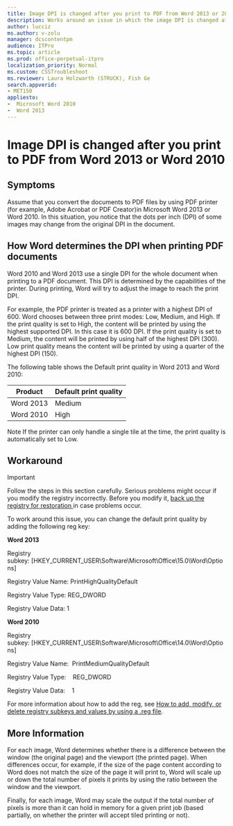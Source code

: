 ```yaml
---
title: Image DPI is changed after you print to PDF from Word 2013 or 2010
description: Works around an issue in which the image DPI is changed after you convert the documents to PDF files by using PDF printer.
author: lucciz
ms.author: v-zolu
manager: dcscontentpm
audience: ITPro 
ms.topic: article 
ms.prod: office-perpetual-itpro
localization_priority: Normal
ms.custom: CSSTroubleshoot
ms.reviewer: Laura Holzwarth (STRUCK), Fish Ge
search.appverid: 
- MET150
appliesto:
-  Microsoft Word 2010
-  Word 2013
---
```


# Image DPI is changed after you print to PDF from Word 2013 or Word 2010

##  Symptoms

Assume that you convert the documents to PDF files by using PDF printer (for example, Adobe Acrobat or PDF Creator)in Microsoft Word 2013 or Word 2010. In this situation, you notice that the dots per inch (DPI) of some images may change from the original DPI in the document.

## How Word determines the DPI when printing PDF documents 

Word 2010 and Word 2013 use a single DPI for the whole document when printing to a PDF document. This DPI is determined by the capabilities of the printer. During printing, Word will try to adjust the image to reach the print DPI. 

For example, the PDF printer is treated as a printer with a highest DPI of 600. Word chooses between three print modes: Low, Medium, and High. If the print quality is set to High, the content will be printed by using the highest supported DPI. In this case it is 600 DPI. If the print quality is set to Medium, the content will be printed by using half of the highest DPI (300). Low print quality means the content will be printed by using a quarter of the highest DPI (150).

The following table shows the Default print quality in Word 2013 and Word 2010:

|Product|Default print quality|
|--|--|
|Word 2013|Medium|
|Word 2010|High|
Note If the printer can only handle a single tile at the time, the print quality is automatically set to Low.

##  Workaround

Important
 
Follow the steps in this section carefully. Serious problems might occur if you modify the registry incorrectly. Before you modify it, [back up the registry for restoration ](https://support.microsoft.com/help/322756) in case problems occur.

To work around this issue, you can change the default print quality by adding the following reg key:

**Word 2013**

Registry subkey: [HKEY_CURRENT_USER\Software\Microsoft\Office\15.0\Word\Options]

Registry Value Name: PrintHighQualityDefault

Registry Value Type: REG_DWORD

Registry Value Data: 1

**Word 2010**

Registry subkey: [HKEY_CURRENT_USER\Software\Microsoft\Office\14.0\Word\Options]

Registry Value Name:  PrintMediumQualityDefault

Registry Value Type:    REG_DWORD

Registry Value Data:    1

For more information about how to add the reg, see [How to add, modify, or delete registry subkeys and values by using a .reg file](https://support.microsoft.com/help/310516).

##  More Information

For each image, Word determines whether there is a difference between the window (the original page) and the viewport (the printed page). When differences occur, for example, if the size of the page content according to Word does not match the size of the page it will print to, Word will scale up or down the total number of pixels it prints by using the ratio between the window and the viewport.

Finally, for each image, Word may scale the output if the total number of pixels is more than it can hold in memory for a given print job (based partially, on whether the printer will accept tiled printing or not).
